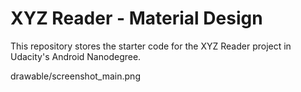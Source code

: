 # XYZ Reader - Material Design

This repository stores the starter code for the XYZ Reader project in Udacity's Android Nanodegree.

drawable/screenshot_main.png
